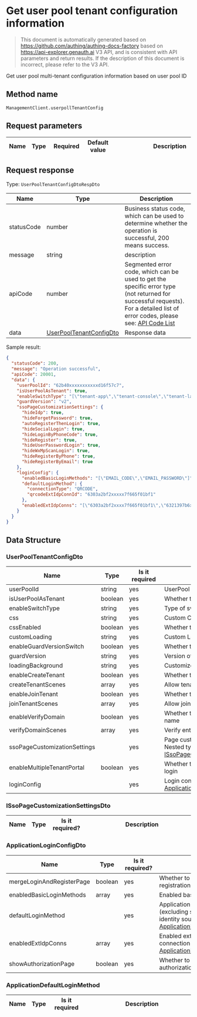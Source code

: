 # Get user pool tenant configuration information

<!--
Warning ⚠️:
Do not modify this document directly,
https://github.com/Authing/authing-docs-factory
Use this project to generate
-->

<LastUpdated />

> This document is automatically generated based on https://github.com/authing/authing-docs-factory based on https://api-explorer.genauth.ai V3 API, and is consistent with API parameters and return results. If the description of this document is incorrect, please refer to the V3 API.

Get user pool multi-tenant configuration information based on user pool ID

## Method name

`ManagementClient.userpollTenantConfig`

## Request parameters

| Name | Type | <div style="width:80px">Required</div> | <div style="width:60px">Default value</div> | <div style="width:300px">Description</div> | <div style="width:200px">Sample value</div> |
| ---- | ---- | -------------------------------------- | ------------------------------------------- | ------------------------------------------ | ------------------------------------------- |

## Request response

Type: `UserPoolTenantConfigDtoRespDto`

| Name       | Type                                                           | Description                                                                                                                                                                                                                                                                                                                                           |
| ---------- | -------------------------------------------------------------- | ----------------------------------------------------------------------------------------------------------------------------------------------------------------------------------------------------------------------------------------------------------------------------------------------------------------------------------------------------- |
| statusCode | number                                                         | Business status code, which can be used to determine whether the operation is successful, 200 means success.                                                                                                                                                                                                                                          |
| message    | string                                                         | description                                                                                                                                                                                                                                                                                                                                           |
| apiCode    | number                                                         | Segmented error code, which can be used to get the specific error type (not returned for successful requests). For a detailed list of error codes, please see: [API Code List](https://api-explorer.genauth.ai/?tag=group/%E5%BC%80%E5%8F%91%E5%87%86%E5%A4%87#tag/%E5%BC%80%E5%8F%91%E5%87%86%E5%A4%87/%E9%94%99%E8%AF%AF%E5%A4%84%E7%90%86/apiCode) |
| data       | <a href="#UserPoolTenantConfigDto">UserPoolTenantConfigDto</a> | Response data                                                                                                                                                                                                                                                                                                                                         |

Sample result:

```json
{
  "statusCode": 200,
  "message": "Operation successful",
  "apiCode": 20001,
  "data": {
    "userPoolId": "62b40xxxxxxxxxxxd16f57c7",
    "isUserPoolAsTenant": true,
    "enableSwitchType": "[\"tenant-app\",\"tenant-console\",\"tenant-launpad\"]",
    "guardVersion": "v2",
    "ssoPageCustomizationSettings": {
      "hideIdp": true,
      "hideForgetPassword": true,
      "autoRegisterThenLogin": true,
      "hideSocialLogin": true,
      "hideLoginByPhoneCode": true,
      "hideRegister": true,
      "hideUserPasswordLogin": true,
      "hideWxMpScanLogin": true,
      "hideRegisterByPhone": true,
      "hideRegisterByEmail": true
    },
    "loginConfig": {
      "enabledBasicLoginMethods": "[\"EMAIL_CODE\",\"EMAIL_PASSWORD\"]",
      "defaultLoginMethod": {
        "connectionType": "QRCODE",
        "qrcodeExtIdpConnId": "6303a2bf2xxxxx7f665f01bf1"
      },
      "enabledExtIdpConns": "[\"6303a2bf2xxxx7f665f01bf1\",\"6321397b6xxxx1b8481ccfc0\"]"
    }
  }
}
```

## Data Structure

### <a id="UserPoolTenantConfigDto"></a> UserPoolTenantConfigDto

| Name                         | Type    | <div style="width:80px">Is it required</div> | <div style="width:300px">Description</div>                                                                                      | <div style="width:200px">Sample value</div>                                                                                                                                                                                                                  |
| ---------------------------- | ------- | -------------------------------------------- | ------------------------------------------------------------------------------------------------------------------------------- | ------------------------------------------------------------------------------------------------------------------------------------------------------------------------------------------------------------------------------------------------------------ |
| userPoolId                   | string  | yes                                          | UserPool ID                                                                                                                     | `62b40xxxxxxxxxxxd16f57c7`                                                                                                                                                                                                                                   |
| isUserPoolAsTenant           | boolean | yes                                          | Whether the user pool is a tenant                                                                                               | `true`                                                                                                                                                                                                                                                       |
| enableSwitchType             | string  | yes                                          | Type of switch allowed                                                                                                          | tenant-console                                                                                                                                                                                                                                               |
| css                          | string  | yes                                          | Custom CSS                                                                                                                      |                                                                                                                                                                                                                                                              |
| cssEnabled                   | boolean | yes                                          | Whether to enable custom CSS                                                                                                    |                                                                                                                                                                                                                                                              |
| customLoading                | string  | yes                                          | Custom Loading                                                                                                                  |                                                                                                                                                                                                                                                              |
| enableGuardVersionSwitch     | boolean | yes                                          | Whether to enable Guard switch                                                                                                  |                                                                                                                                                                                                                                                              |
| guardVersion                 | string  | yes                                          | Version of Guard used                                                                                                           | `v2`                                                                                                                                                                                                                                                         |
| loadingBackground            | string  | yes                                          | Customize loading background                                                                                                    |                                                                                                                                                                                                                                                              |
| enableCreateTenant           | boolean | yes                                          | Whether to allow tenant creation                                                                                                |                                                                                                                                                                                                                                                              |
| createTenantScenes           | array   | yes                                          | Allow tenant creation scenes                                                                                                    |                                                                                                                                                                                                                                                              |
| enableJoinTenant             | boolean | yes                                          | Whether to allow tenant joining                                                                                                 |                                                                                                                                                                                                                                                              |
| joinTenantScenes             | array   | yes                                          | Allow joining scenes                                                                                                            |                                                                                                                                                                                                                                                              |
| enableVerifyDomain           | boolean | yes                                          | Whether to verify enterprise domain name                                                                                        |                                                                                                                                                                                                                                                              |
| verifyDomainScenes           | array   | yes                                          | Verify enterprise domain name scenes                                                                                            |                                                                                                                                                                                                                                                              |
| ssoPageCustomizationSettings |         | yes                                          | Page customization configuration Nested type: <a href="#ISsoPageCustomizationSettingsDto">ISsoPageCustomizationSettingsDto</a>. | `{"hideIdp":true,"hideForgetPassword":true,"autoRegisterThenLogin":true,"hideSocialLogin":true,"hideLoginByPhoneCode":true,"hideRegister":true,"hideUserPasswordLogin":true,"hideWxMpScanLogin":true,"hideRegisterByPhone":true,"hideRegisterByEmail":true}` |
| enableMultipleTenantPortal   | boolean | yes                                          | Whether to allow selection of portal login                                                                                      |                                                                                                                                                                                                                                                              |
| loginConfig                  |         | yes                                          | Login configuration Nested type: <a href="#ApplicationLoginConfigDto">ApplicationLoginConfigDto</a>.                            |                                                                                                                                                                                                                                                              |

### <a id="ISsoPageCustomizationSettingsDto"></a> ISsoPageCustomizationSettingsDto

| Name | Type | <div style="width:80px">Is it required?</div> | <div style="width:300px">Description</div> | <div style="width:200px">Sample value</div> |
| ---- | ---- | --------------------------------------------- | ------------------------------------------ | ------------------------------------------- |

### <a id="ApplicationLoginConfigDto"></a> ApplicationLoginConfigDto

| Name                      | Type    | <div style="width:80px">Is it required?</div> | <div style="width:300px">Description</div>                                                                                                                                              | <div style="width:200px">Sample value</div>                                    |
| ------------------------- | ------- | --------------------------------------------- | --------------------------------------------------------------------------------------------------------------------------------------------------------------------------------------- | ------------------------------------------------------------------------------ |
| mergeLoginAndRegisterPage | boolean | yes                                           | Whether to enable login and registration merge                                                                                                                                          |                                                                                |
| enabledBasicLoginMethods  | array   | yes                                           | Enabled basic login methods                                                                                                                                                             | `["EMAIL_CODE","EMAIL_PASSWORD"]`                                              |
| defaultLoginMethod        |         | yes                                           | Application default login method (excluding social login and enterprise identity source login) Nested type: <a href="#ApplicationDefaultLoginMethod">ApplicationDefaultLoginMethod</a>. | `{"connectionType":"QRCODE","qrcodeExtIdpConnId":"6303a2bf2xxxxx7f665f01bf1"}` |
| enabledExtIdpConns        | array   | yes                                           | Enabled external identity source connection Nested type: <a href="#ApplicationEnabledExtIdpConnDto">ApplicationEnabledExtIdpConnDto</a>.                                                | `["6303a2bf2xxxx7f665f01bf1","6321397b6xxxx1b8481ccfc0"]`                      |
| showAuthorizationPage     | boolean | yes                                           | Whether to display the user authorization page                                                                                                                                          |                                                                                |

### <a id="ApplicationDefaultLoginMethod"></a> ApplicationDefaultLoginMethod

| Name | Type | <div style="width:80px">Is it required</div> | <div style="width:300px">Description</div> | <div style="width:200px">Sample value</div> |
| ---- | ---- | -------------------------------------------- | ------------------------------------------ | ------------------------------------------- |
